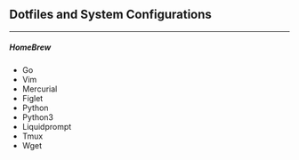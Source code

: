 ## Dotfiles and System Configurations
----------------------------------------

##### HomeBrew
* Go
* Vim
* Mercurial
* Figlet
* Python
* Python3
* Liquidprompt
* Tmux
* Wget
